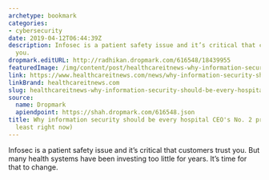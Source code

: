 ```yaml
---
archetype: bookmark
categories:
- cybersecurity
date: 2019-04-12T06:44:39Z
description: Infosec is a patient safety issue and it’s critical that customers trust
  you.
dropmark.editURL: http://radhikan.dropmark.com/616548/18439955
featuredImage: /img/content/post/healthcareitnews-why-information-security-should-be-every-hospital-ceo-s-no-2-priority-at-least-right-now.png
link: https://www.healthcareitnews.com/news/why-information-security-should-be-every-hospital-ceos-no-2-priority-least-right-now
linkBrand: healthcareitnews.com
slug: healthcareitnews-why-information-security-should-be-every-hospital-ceo-s-no-2-priority-at-least-right-now
source:
  name: Dropmark
  apiendpoint: https://shah.dropmark.com/616548.json
title: Why information security should be every hospital CEO's No. 2 priority (at
  least right now)
---
```

Infosec is a patient safety issue and it’s critical that customers trust you. But many health systems have been investing too little for years. It’s time for that to change.